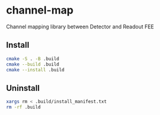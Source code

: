# channel-map

Channel mapping library between Detector and Readout FEE

## Install

```sh
cmake -S . -B .build
cmake --build .build
cmake --install .build
```

## Uninstall

```sh
xargs rm < .build/install_manifest.txt
rm -rf .build
```
